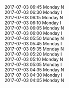 2017-07-03 06:45 Monday  N  
2017-07-03 06:30 Monday  I  
2017-07-03 06:15 Monday  N  
2017-07-03 06:10 Monday  I  
2017-07-03 06:05 Monday  N  
2017-07-03 06:00 Monday  I  
2017-07-03 05:50 Monday  N  
2017-07-03 05:45 Monday  I  
2017-07-03 05:35 Monday  N  
2017-07-03 05:20 Monday  I  
2017-07-03 05:10 Monday  N  
2017-07-03 05:05 Monday  I  
2017-07-03 04:35 Monday  N  
2017-07-03 04:30 Monday  I  
2017-07-03 04:05 Monday  N  
